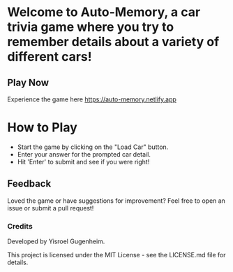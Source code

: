 

# Welcome to Auto-Memory, a car trivia game where you try to remember details about a variety of different cars!

## Play Now
Experience the game here https://auto-memory.netlify.app

# How to Play
- Start the game by clicking on the "Load Car" button.
- Enter your answer for the prompted car detail.
- Hit 'Enter' to submit and see if you were right!

## Feedback
Loved the game or have suggestions for improvement? Feel free to open an issue or submit a pull request!

### Credits
Developed by Yisroel Gugenheim.

This project is licensed under the MIT License - see the LICENSE.md file for details.
